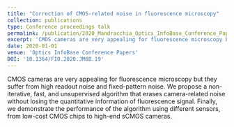 ```yaml
---
title: "Correction of CMOS-related noise in fluorescence microscopy"
collection: publications
type: Conference proceedings talk
permalink: /publication/2020_Mandracchia_Optics_InfoBase_Conference_Papers
excerpt: 'CMOS cameras are very appealing for fluorescence microscopy but they suffer from high readout noise and fixed-pattern noise. We propose a non-iterative, fast, and unsupervised algorithm that erases camera-related noise without losing the quantitative information of fluorescence signal. Finally, we demonstrate the performance of the algorithm using different sensors, from low-cost CMOS chips to high-end sCMOS cameras.'
date: 2020-01-01
venue: 'Optics InfoBase Conference Papers'
DOI: '10.1364/FIO.2020.JM6B.19'
---
```

CMOS cameras are very appealing for fluorescence microscopy but they suffer from high readout noise and fixed-pattern noise. We propose a non-iterative, fast, and unsupervised algorithm that erases camera-related noise without losing the quantitative information of fluorescence signal. Finally, we demonstrate the performance of the algorithm using different sensors, from low-cost CMOS chips to high-end sCMOS cameras.
